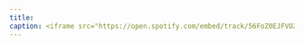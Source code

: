 ```yaml
---
title: 
caption: <iframe src="https://open.spotify.com/embed/track/56FoZ0EJFVOZ3zQa9vNRcW" width="100%" height="80" frameBorder="0" allowtransparency="true" allow="encrypted-media"></iframe>
---
```

